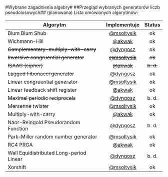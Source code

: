 #Wybrane zagadnienia algebry#
##Przegląd wybranych generatorów liczb pseudolosowych##
(planowana) Lista omówionych algorytmów:

| Algorytm        | Implementuje           | Status  |
| ----------------|:----------------------:| :------:|
| Blum Blum Shub|[@msoltysik](https://github.com/msoltysik)| ok |
| Wichmann-Hill  |[@akwak](https://github.com/akwak)| ok |
| ~~Complementary-multiply-with-carry~~|[@dyngosz](https://github.com/dyngosz)| ok |
| ~~Inversive congruential generator~~|[~~@msoltysik~~](https://github.com/msoltysik)| ~~ok~~ |
| ~~ISAAC (cipher)~~|[~~@akwak~~](https://github.com/akwak)| ~~b. d.~~ |
| ~~Lagged Fibonacci generator~~|[@dyngosz](https://github.com/dyngosz)| ok |
| Linear congruential generator|[@msoltysik](https://github.com/msoltysik)| ok |
| Linear feedback shift register|[@akwak](https://github.com/akwak)| ok |
| ~~Maximal periodic reciprocals~~|[@dyngosz](https://github.com/dyngosz)| b. d. |
| Mersenne twister|[@msoltysik](https://github.com/msoltysik)| ok |
| Multiply-with-carry|[@akwak](https://github.com/akwak)| ok |
| Naor-Reingold Pseudorandom Function|[@dyngosz](https://github.com/dyngosz)| b. d. |
| Park–Miller random number generator|[@msoltysik](https://github.com/msoltysik)| ok |
| RC4 PRGA|[@akwak](https://github.com/akwak)| ok |
| Well Equidistributed Long-period Linear|[@dyngosz](https://github.com/dyngosz)| b. d. |
| Xorshift|[@msoltysik](https://github.com/msoltysik)| ok |
